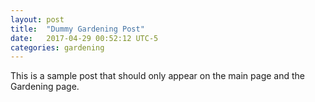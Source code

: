 ```yaml
---
layout: post
title:  "Dummy Gardening Post"
date:   2017-04-29 00:52:12 UTC-5    
categories: gardening
---
```

This is a sample post that should only appear on the main page and the Gardening page.